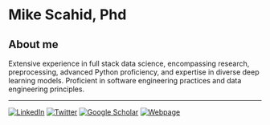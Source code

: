 # Mike Scahid, Phd
## About me

Extensive experience in full stack data science, encompassing research, preprocessing, advanced Python proficiency, and expertise in diverse deep learning models. Proficient in software engineering practices and data engineering principles.


____

[![LinkedIn](https://img.shields.io/badge/Linkedin-0072b1)](https://www.linkedin.com/in/michael-schaid-phd-bb328a41/)
[![Twitter](https://img.shields.io/badge/Twitter-00acee)](https://twitter.com/mike_schaid)
[![Google Scholar](https://img.shields.io/badge/Google%20Scholar-de5246)](https://scholar.google.com/citations?hl=en&user=yxboSJMAAAAJ&view_op=list_works&sortby=pubdate)
[![Webpage](https://img.shields.io/badge/My%20Website-008080)](https://mikeschaidphd.com/)
